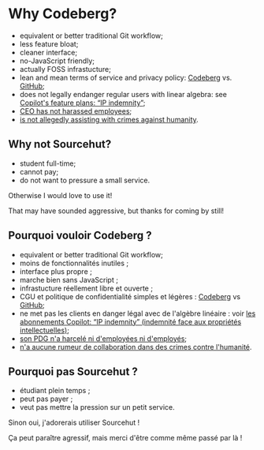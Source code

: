 # Why Codeberg?

- equivalent or better traditional Git workflow;
- less feature bloat;
- cleaner interface;
- no-JavaScript friendly;
- actually FOSS infrastucture;
- lean and mean terms of service and privacy policy:
    [Codeberg][tosdr-codeberg] vs. [GitHub][tosdr-github];
- does not legally endanger regular users with linear algebra:
    see [Copilot's feature plans: “IP indemnity”][copilot-features];
- [CEO has not harassed employees][harass];
- [is not allegedly assisting with crimes against humanity][crime].

## Why not Sourcehut?

- student full-time;
- cannot pay;
- do not want to pressure a small service.

Otherwise I would love to use it!

That may have sounded aggressive, but thanks for coming by still!

## Pourquoi vouloir Codeberg ?

- equivalent or better traditional Git workflow;
- moins de fonctionnalités inutiles ;
- interface plus propre ;
- marche bien sans JavaScript ;
- infrastucture réellement libre et ouverte ;
- CGU et politique de confidentialité simples et légères :
    [Codeberg][tosdr-codeberg] vs [GitHub][tosdr-github];
- ne met pas les clients en danger légal avec de l'algèbre linéaire :
    voir [les abonnements Copilot: “IP indemnity”
    (indemnité face aux propriétés intellectuelles)][copilot-features];
- [son PDG n'a harcelé ni d'employées ni d'employés][harass];
- [n'a aucune rumeur de collaboration dans des crimes contre l'humanité][crime].

## Pourquoi pas Sourcehut ?

- étudiant plein temps ;
- peut pas payer ;
- veut pas mettre la pression sur un petit service.

Sinon oui, j'adorerais utiliser Sourcehut !

Ça peut paraître agressif, mais merci d'être comme même passé par là !

[copilot-features]: https://github.com/features/copilot
[crime]: https://en.wikipedia.org/wiki/GitHub#ICE_contract
[harass]: https://en.wikipedia.org/wiki/GitHub#Harassment_allegations
[tosdr-codeberg]: https://tosdr.org/en/service/3370
[tosdr-github]: https://tosdr.org/en/service/297
